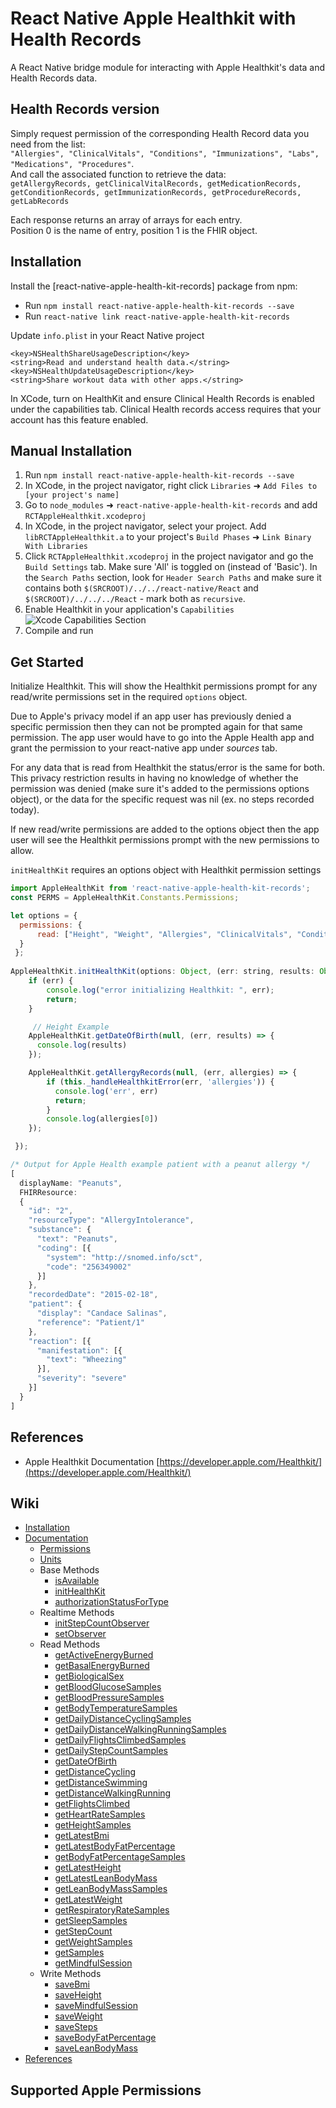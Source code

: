 
# React Native Apple Healthkit with Health Records
A React Native bridge module for interacting with Apple Healthkit's data and Health Records data.

## Health Records version

Simply request permission of the corresponding Health Record data you need from the list:  
`"Allergies", "ClinicalVitals", "Conditions", "Immunizations", "Labs", "Medications", "Procedures"`.  
And call the associated function to retrieve the data:  
`getAllergyRecords, getClinicalVitalRecords, getMedicationRecords, getConditionRecords, getImmunizationRecords, getProcedureRecords, getLabRecords`
  
Each response returns an array of arrays for each entry.  
Position 0 is the name of entry, position 1 is the FHIR object.  



## Installation

Install the [react-native-apple-health-kit-records] package from npm:

- Run `npm install react-native-apple-health-kit-records --save`
- Run `react-native link react-native-apple-health-kit-records`

Update `info.plist` in your React Native project
```
<key>NSHealthShareUsageDescription</key>
<string>Read and understand health data.</string>
<key>NSHealthUpdateUsageDescription</key>
<string>Share workout data with other apps.</string>
```
In XCode, turn on HealthKit and ensure Clinical Health Records is enabled under the capabilities tab. Clinical Health records access requires that your account has this feature enabled.

## Manual Installation

1. Run `npm install react-native-apple-health-kit-records --save`
2. In XCode, in the project navigator, right click `Libraries` ➜ `Add Files to [your project's name]`
3. Go to `node_modules` ➜ `react-native-apple-health-kit-records` and add `RCTAppleHealthkit.xcodeproj`
4. In XCode, in the project navigator, select your project. Add `libRCTAppleHealthkit.a` to your project's `Build Phases` ➜ `Link Binary With Libraries`
5. Click `RCTAppleHealthkit.xcodeproj` in the project navigator and go the `Build Settings` tab. Make sure 'All' is toggled on (instead of 'Basic'). In the `Search Paths` section, look for `Header Search Paths` and make sure it contains both `$(SRCROOT)/../../react-native/React` and `$(SRCROOT)/../../../React` - mark both as `recursive`.
6. Enable Healthkit in your application's `Capabilities`
![](https://i.imgur.com/eOCCCyv.png "Xcode Capabilities Section")
7. Compile and run

## Get Started
Initialize Healthkit. This will show the Healthkit permissions prompt for any read/write permissions set in the required `options` object.

Due to Apple's privacy model if an app user has previously denied a specific permission then they can not be prompted again for that same permission. The app user would have to go into the Apple Health app and grant the permission to your react-native app under *sources* tab.

For any data that is read from Healthkit the status/error is the same for both. This privacy restriction results in having no knowledge of whether the permission was denied (make sure it's added to the permissions options object), or the data for the specific request was nil (ex. no steps recorded today).

If new read/write permissions are added to the options object then the app user will see the Healthkit permissions prompt with the new permissions to allow.


`initHealthKit` requires an options object with Healthkit permission settings
```javascript
import AppleHealthKit from 'react-native-apple-health-kit-records';
const PERMS = AppleHealthKit.Constants.Permissions;

let options = {
  permissions: {
      read: ["Height", "Weight", "Allergies", "ClinicalVitals", "Conditions", "Immunizations", "Labs", "Medications", "Procedures", ],
  }
 };
 
AppleHealthKit.initHealthKit(options: Object, (err: string, results: Object) => {
    if (err) {
        console.log("error initializing Healthkit: ", err);
        return;
    }

     // Height Example
    AppleHealthKit.getDateOfBirth(null, (err, results) => {
      console.log(results)
    });

    AppleHealthKit.getAllergyRecords(null, (err, allergies) => {
        if (this._handleHealthkitError(err, 'allergies')) {
          console.log('err', err)
          return;
        }
        console.log(allergies[0])
    });

 });
```

```javascript
/* Output for Apple Health example patient with a peanut allergy */
[
  displayName: "Peanuts",
  FHIRResource: 
  {
    "id": "2",
    "resourceType": "AllergyIntolerance",
    "substance": {
      "text": "Peanuts",
      "coding": [{
        "system": "http://snomed.info/sct",
        "code": "256349002"
      }]
    },
    "recordedDate": "2015-02-18",
    "patient": {
      "display": "Candace Salinas",
      "reference": "Patient/1"
    },
    "reaction": [{
      "manifestation": [{
        "text": "Wheezing"
      }],
      "severity": "severe"
    }]
  }
]
```

## References
- Apple Healthkit Documentation [https://developer.apple.com/Healthkit/](https://developer.apple.com/Healthkit/)


## Wiki
  * [Installation](/docs/Install)
  * [Documentation](#documentation)
    * [Permissions](#supported-apple-permissions)
    * [Units](#units)
    * Base Methods
      * [isAvailable](/docs/isAvailable().md)
      * [initHealthKit](/docs/initHealthKit().md)
      * [authorizationStatusForType](/docs/authorizationStatusForType().md)
    * Realtime Methods
      * [initStepCountObserver](/docs/initStepCountObserver().md)
      * [setObserver](/docs/setObserver().md)
    * Read Methods
      * [getActiveEnergyBurned](/docs/getActiveEnergyBurned().md)
      * [getBasalEnergyBurned](/docs/getBasalEnergyBurned().md)
      * [getBiologicalSex](/docs/getBiologicalSex().md)
      * [getBloodGlucoseSamples](/docs/getBloodGlucoseSamples().md)
      * [getBloodPressureSamples](/docs/getBloodPressureSamples().md)
      * [getBodyTemperatureSamples](/docs/getBodyTemperatureSamples().md)
      * [getDailyDistanceCyclingSamples](/docs/getDailyDistanceCyclingSamples().md)
      * [getDailyDistanceWalkingRunningSamples](/docs/getDailyDistanceWalkingRunningSamples().md)
      * [getDailyFlightsClimbedSamples](/docs/getDailyFlightsClimbedSamples().md)
      * [getDailyStepCountSamples](/docs/getDailyStepCountSamples().md)
      * [getDateOfBirth](/docs/getDateOfBirth().md)
      * [getDistanceCycling](/docs/getDistanceCycling().md)
      * [getDistanceSwimming](/docs/getDistanceSwimming().md)
      * [getDistanceWalkingRunning](/docs/getDistanceWalkingRunning().md)
      * [getFlightsClimbed](/docs/getFlightsClimbed().md)
      * [getHeartRateSamples](/docs/getHeartRateSamples().md)
      * [getHeightSamples](/docs/getHeightSamples().md)
      * [getLatestBmi](/docs/getLatestBmi().md)
      * [getLatestBodyFatPercentage](/docs/getLatestBodyFatPercentage().md)
      * [getBodyFatPercentageSamples](/docs/getBodyFatPercentageSamples().md)
      * [getLatestHeight](/docs/getLatestHeight().md)
      * [getLatestLeanBodyMass](/docs/getLatestLeanBodyMass().md)
      * [getLeanBodyMassSamples](/docs/getLeanBodyMassSamples().md)
      * [getLatestWeight](/docs/getLatestWeight().md)
      * [getRespiratoryRateSamples](/docs/getRespiratoryRateSamples().md)
      * [getSleepSamples](/docs/getSleepSamples().md)
      * [getStepCount](/docs/getStepCount().md)
      * [getWeightSamples](/docs/getWeightSamples().md)
      * [getSamples](docs/getSamples().md)
      * [getMindfulSession](docs/getMindfulSession().md) 
    * Write Methods
      * [saveBmi](/docs/saveBmi().md)
      * [saveHeight](/docs/saveHeight().md)
      * [saveMindfulSession](/docs/saveMindfulSession().md)
      * [saveWeight](/docs/saveWeight().md)
      * [saveSteps](/docs/saveSteps().md)
      * [saveBodyFatPercentage](/docs/saveBodyFatPercentage().md)
      * [saveLeanBodyMass](/docs/saveLeanBodyMass().md)
  * [References](#references)

## Supported Apple Permissions
